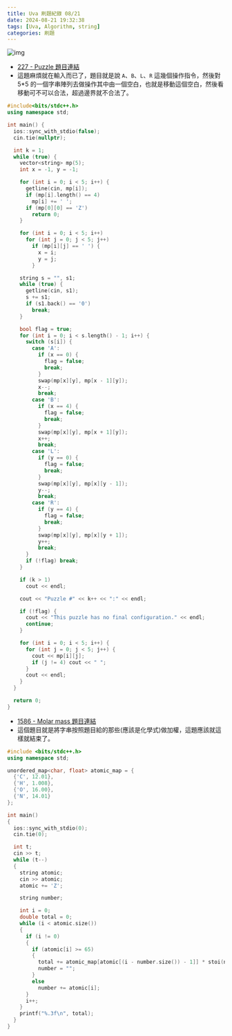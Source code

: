 ```yaml
---
title: Uva 刷題紀錄 08/21
date: 2024-08-21 19:32:38
tags: [Uva, Algorithm, string]
categories: 刷題
---
```


![img](https://imgur.com/ROJjLiT.png)

* [227 - Puzzle 題目連結](https://onlinejudge.org/index.php?option=com_onlinejudge&Itemid=8&category=24&page=show_problem&problem=163)
* 這題麻煩就在輸入而已了，題目就是說 `A`、`B`、`L`、`R` 這幾個操作指令，然後對 5*5 的一個字串陣列去做操作其中由一個空白，也就是移動這個空白，然後看移動可不可以合法，超過邊界就不合法了。

<!--more-->

```cpp
#include<bits/stdc++.h>
using namespace std;

int main() {
  ios::sync_with_stdio(false);
  cin.tie(nullptr);

  int k = 1;
  while (true) {
    vector<string> mp(5);
    int x = -1, y = -1;

    for (int i = 0; i < 5; i++) {
      getline(cin, mp[i]);
      if (mp[i].length() == 4)
        mp[i] += ' ';
      if (mp[0][0] == 'Z')
        return 0;
    }

    for (int i = 0; i < 5; i++)
      for (int j = 0; j < 5; j++)
        if (mp[i][j] == ' ') {
          x = i;
          y = j;
        }

    string s = "", s1;
    while (true) {
      getline(cin, s1);
      s += s1;
      if (s1.back() == '0')
        break;
    }

    bool flag = true;
    for (int i = 0; i < s.length() - 1; i++) {
      switch (s[i]) {
        case 'A':
          if (x == 0) {
            flag = false;
            break;
          }
          swap(mp[x][y], mp[x - 1][y]);
          x--;
          break;
        case 'B':
          if (x == 4) {
            flag = false;
            break;
          }
          swap(mp[x][y], mp[x + 1][y]);
          x++;
          break;
        case 'L':
          if (y == 0) {
            flag = false;
            break;
          }
          swap(mp[x][y], mp[x][y - 1]);
          y--;
          break;
        case 'R':
          if (y == 4) {
            flag = false;
            break;
          }
          swap(mp[x][y], mp[x][y + 1]);
          y++;
          break;
      }
      if (!flag) break;
    }

    if (k > 1)
      cout << endl;

    cout << "Puzzle #" << k++ << ":" << endl;

    if (!flag) {
      cout << "This puzzle has no final configuration." << endl;
      continue;
    }

    for (int i = 0; i < 5; i++) {
      for (int j = 0; j < 5; j++) {
        cout << mp[i][j];
        if (j != 4) cout << " ";
      }
      cout << endl;
    }
  }

  return 0;
}
```

* [1586 - Molar mass 題目連結](https://onlinejudge.org/index.php?option=onlinejudge&Itemid=8&page=show_problem&problem=4461)
* 這個題目就是將字串按照題目給的那些(應該是化學式)做加權，這題應該就這樣就結束了。

```cpp
#include <bits/stdc++.h>
using namespace std;

unordered_map<char, float> atomic_map = {
  {'C', 12.01},
  {'H', 1.008},
  {'O', 16.00},
  {'N', 14.01}
};

int main()
{
  ios::sync_with_stdio(0);
  cin.tie(0);

  int t;
  cin >> t;
  while (t--)
  {
    string atomic;
    cin >> atomic;
    atomic += 'Z';

    string number;

    int i = 0;
    double total = 0;
    while (i < atomic.size())
    {
      if (i != 0)
      {
        if (atomic[i] >= 65)
        {
          total += atomic_map[atomic[(i - number.size()) - 1]] * stoi(number.size() == 0 ? "1" : number);
          number = "";
        }
        else
          number += atomic[i];
      }
      i++;
    }
    printf("%.3f\n", total);
  }
}
```
